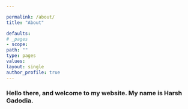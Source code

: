 ```yaml
---

permalink: /about/
title: "About"

defaults:
# _pages
- scope:
path: ""
type: pages
values:
layout: single
author_profile: true
---
```



### Hello there, and welcome to my website. My name is Harsh Gadodia. 
